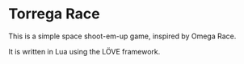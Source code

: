 Torrega Race
============

This is a simple space shoot-em-up game, inspired by Omega Race.

It is written in Lua using the LÖVE framework.

